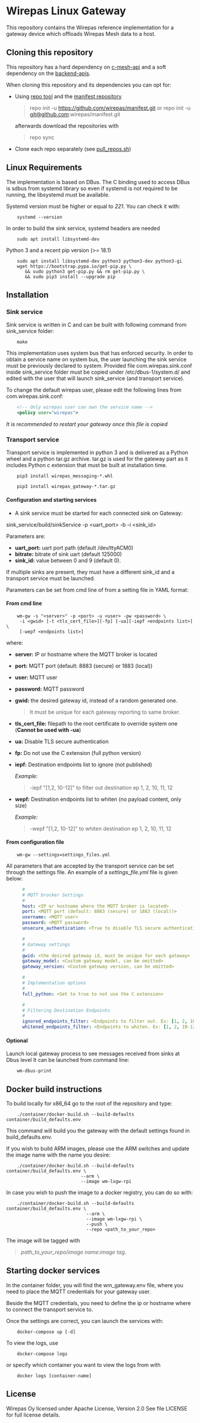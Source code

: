 # Wirepas Linux Gateway

This repository contains the Wirepas reference implementation for a gateway
device which offloads Wirepas Mesh data to a host.

## Cloning this repository

This repository has a hard dependency on [c-mesh-api](https://github.com/wirepas/c-mesh-api)
and a soft dependency on the [backend-apis](https://github.com/wirepas/backend-client).

When cloning this repository and its dependencies you can opt for:

-   Using [repo tool](https://source.android.com/setup/develop/repo)
    and the [manifest repository](https://github.com/wirepas/manifest)

    > repo init -u https://github.com/wirepas/manifest.git
    or 
    > repo init -u git@github.com:wirepas/manifest.git
    
    afterwards download the repositories with
    
    > repo sync

-   Clone each repo separately (see [pull_repos.sh](./utils/pull_repos.sh))

## Linux Requirements

The implementation is based on DBus. The C binding used to access DBus is sdbus
from systemd library so even if systemd is not required to be running, the
libsystemd must be available.

Systemd version must be higher or equal to *221*. You can check it with:

```shell
    systemd --version
```

In order to build the sink service, systemd headers are needed

```shell
    sudo apt install libsystemd-dev
```

Python 3 and a recent pip version (>= 18.1)

```shell
    sudo apt install libsystemd-dev python3 python3-dev python3-gi
    wget https://bootstrap.pypa.io/get-pip.py \
       && sudo python3 get-pip.py && rm get-pip.py \
       && sudo pip3 install --upgrade pip
```

## Installation

### Sink service

Sink service is written in C and can be built with following command from
sink_service folder:

```shell
    make
```

This implementation uses system bus that has enforced security.
In order to obtain a service name on system bus, the user launching the sink
service must be previously declared to system.
Provided file com.wirepas.sink.conf inside sink_service folder
must be copied under /etc/dbus-1/system.d/ and edited with the user that will
launch sink_service (and transport service).

To change the default wirepas user, please edit the following lines
from com.wirepas.sink.conf:

```xml
    <!-- Only wirepas user can own the service name -->
    <policy user="wirepas">
```

*It is recommended to restart your gateway once this file is copied*

### Transport service

Transport service is implemented in python 3 and
is delivered as a Python wheel and a python tar.gz archive.
tar.gz is used for the gateway part as it includes Python c extension that must
be built at installation time.

```shell
    pip3 install wirepas_messaging-*.whl

    pip3 install wirepas_gateway-*.tar.gz
```

#### Configuration and starting services

- A sink service must be started for each connected sink on Gateway:

sink_service/build/sinkService -p <uart_port> -b <bitrate> -i <sink_id>

Parameters are:

- **uart_port:** uart port path (default /dev/ttyACM0)
- **bitrate:** bitrate of sink uart (default 125000)
- **sink_id:** value between 0 and 9 (default 0).

If multiple sinks are present, they must have a different sink_id and a
transport service must be launched.

Parameters can be set from cmd line of from a setting file in YAML format:

#### From cmd line

```shell
    wm-gw -s "<server>" -p <port> -u <user> -pw <password> \
     -i <gwid> [-t <tls_cert_file>][-fp] [-ua][-iepf <endpoints list>] \
     [-wepf <endpoints list>]
```

where:

-   **server:** IP or hostname where the MQTT broker is located

-   **port:** MQTT port (default: 8883 (secure) or 1883 (local))

-   **user:** MQTT user

-   **password:** MQTT password

-   **gwid:** the desired gateway id, instead of a random generated one.

    > It must be unique for each gateway reporting to same broker.

-   **tls_cert_file:** filepath to the root certificate to override
system one (**Cannot be used with -ua**)

-   **ua:** Disable TLS secure authentication

-   **fp:** Do not use the C extension (full python version)

-   **iepf:** Destination endpoints list to ignore (not published)

    *Example:*

    > -iepf "\[1,2, 10-12\]" to filter out destination ep 1, 2, 10, 11, 12

-   **wepf:** Destination endpoints list to whiten
              (no payload content, only size)

    *Example:*

    > -wepf "\[1,2, 10-12\]" to whiten destination ep 1, 2, 10, 11, 12

#### From configuration file

```shell
    wm-gw --settings=settings_files.yml
```

All parameters that are accepted by the transport service can be set
through the settings file. An example of a *settings_file.yml*
file is given below:

```yaml
      #
      # MQTT brocker Settings
      #
      host: <IP or hostname where the MQTT broker is located>
      port: <MQTT port (default: 8883 (secure) or 1883 (local))>
      username: <MQTT user>
      password: <MQTT password>
      unsecure_authentication: <True to disable TLS secure authentication>

      #
      # Gateway settings
      #
      gwid: <the desired gateway id, must be unique for each gateway>
      gateway_model: <Custom gateway model, can be omitted>
      gateway_version: <Custom gateway version, can be omitted>

      #
      # Implementation options
      #
      full_python: <Set to true to not use the C extension>

      #
      # Filtering Destination Endpoints
      #
      ignored_endpoints_filter: <Endpoints to filter out. Ex: [1, 2, 10-12]>
      whitened_endpoints_filter: <Endpoints to whiten. Ex: [1, 2, 10-12]>
```

#### Optional

Launch local gateway process to see messages received from sinks at Dbus level
It can be launched from command line:

```shell
    wm-dbus-print
```

## Docker build instructions

To build locally for x86_64 go to the root of the repository and type:

```shell
    ./container/docker-build.sh --build-defaults container/build_defaults.env
```

This command will build you the gateway with the default settings found
in build_defaults.env.

If you wish to build ARM images, please use the ARM switches and update
the image name with the name you desire:

```shell
    ./container/docker-build.sh --build-defaults container/build_defaults.env \
                            --arm \
                            --image wm-lxgw-rpi
```

In case you wish to push the image to a docker registry, you can do so with:

```shell
    ./container/docker-build.sh --build-defaults container/build_defaults.env \
                              --arm \
                              --image wm-lxgw-rpi \
                              --push \
                              --repo <path_to_your_repo>
```

The image will be tagged with

> *path_to_your_repo*/*image name*:*image tag*.

## Starting docker services

In the container folder, you will find the wm_gateway.env file, where you
need to place the MQTT credentials for your gateway user.

Beside the MQTT credentials, you need to define the ip or hostname where
to connect the transport service to.

Once the settings are correct, you can launch the services with:

```shell
    docker-compose up [-d]
```

To view the logs, use

```shell
    docker-compose logs
```

or specify which container you want to view the logs from with

```shell
    docker logs [container-name]
```

## License

Wirepas Oy licensed under Apache License, Version 2.0 See file LICENSE for
full license details.

